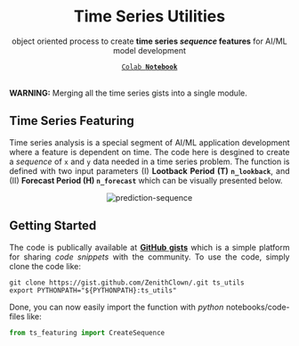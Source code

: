 <div align = "center">
<h1>Time Series Utilities</h1>
<p>object oriented process to create <b>time series <i>sequence</i> features</b> for AI/ML model development</p>
<a href = "#"><code>Colab <b>Notebook</b></code></a>
</div>

<br>

<div align = "justify">

**WARNING:** Merging all the time series gists into a single module.
  
## Time Series Featuring

Time series analysis is a special segment of AI/ML application development where a feature is dependent on time. The code here is desgined to create a *sequence* of `x` and `y` data needed in a time series problem. The function is defined with two input parameters (I) **Lootback Period (T) `n_lookback`**, and (II) **Forecast Period (H) `n_forecast`** which can be visually presented below.

<div align = "center">

![prediction-sequence](https://i.stack.imgur.com/YXwMJ.png)

</div>

## Getting Started

The code is publically available at [**GitHub gists**](https://gist.github.com/ZenithClown) which is a simple platform for sharing *code snippets* with the community. To use the code, simply clone the code like:

```shell
git clone https://gist.github.com/ZenithClown/.git ts_utils
export PYTHONPATH="${PYTHONPATH}:ts_utils"
```

Done, you can now easily import the function with *python* notebooks/code-files like:

```python
from ts_featuring import CreateSequence
```

</div>